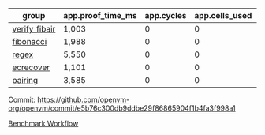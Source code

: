 | group | app.proof_time_ms | app.cycles | app.cells_used | leaf.proof_time_ms | leaf.cycles | leaf.cells_used |
| -- | -- | -- | -- | -- | -- | -- |
| [verify_fibair](https://github.com/openvm-org/openvm/blob/benchmark-results/benchmarks-pr/1884/verify_fibair-e5b76c300db9ddbe29f86865904f1b4fa3f998a1.md) | 1,003 |  0 |  0 |- | - | - |
| [fibonacci](https://github.com/openvm-org/openvm/blob/benchmark-results/benchmarks-pr/1884/fibonacci-e5b76c300db9ddbe29f86865904f1b4fa3f998a1.md) | 1,988 |  0 |  0 |- | - | - |
| [regex](https://github.com/openvm-org/openvm/blob/benchmark-results/benchmarks-pr/1884/regex-e5b76c300db9ddbe29f86865904f1b4fa3f998a1.md) | 5,550 |  0 |  0 |- | - | - |
| [ecrecover](https://github.com/openvm-org/openvm/blob/benchmark-results/benchmarks-pr/1884/ecrecover-e5b76c300db9ddbe29f86865904f1b4fa3f998a1.md) | 1,101 |  0 |  0 |- | - | - |
| [pairing](https://github.com/openvm-org/openvm/blob/benchmark-results/benchmarks-pr/1884/pairing-e5b76c300db9ddbe29f86865904f1b4fa3f998a1.md) | 3,585 |  0 |  0 |- | - | - |


Commit: https://github.com/openvm-org/openvm/commit/e5b76c300db9ddbe29f86865904f1b4fa3f998a1

[Benchmark Workflow](https://github.com/openvm-org/openvm/actions/runs/16395103359)
